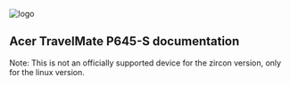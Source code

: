 ![logo](https://github.com/dahlia-os/documentation/blob/master/assets/images/logo/dahlialogo.png)
## Acer TravelMate P645-S documentation 
Note: This is not an officially supported device for the zircon version, only for the linux version.


